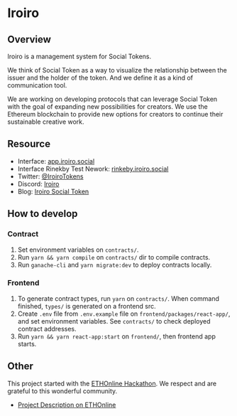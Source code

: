 # Iroiro

## Overview

Iroiro is a management system for Social Tokens.

We think of Social Token as a way to visualize the relationship between the issuer and the holder of the token. And we define it as a kind of communication tool.

We are working on developing protocols that can leverage Social Token with the goal of expanding new possibilities for creators. We use the Ethereum blockchain to provide new options for creators to continue their sustainable creative work.

## Resource

- Interface: [app.iroiro.social](https://app.iroiro.social/)
- Interface Rinekby Test Nework: [rinkeby.iroiro.social](https://rinkeby.iroiro.social/)
- Twitter: [@IroiroTokens](https://twitter.com/IroiroTokens/)
- Discord: [Iroiro](https://discord.gg/fhmPyp7U8c)
- Blog: [Iroiro Social Token](https://medium.com/iroiro-social-token/)

## How to develop

### Contract 

1. Set environment variables on `contracts/`. 
1. Run `yarn && yarn compile` on `contracts/` dir to compile contracts. 
1. Run `ganache-cli` and `yarn migrate:dev` to deploy contracts locally.

### Frontend

1. To generate contract types, run `yarn` on `contracts/`.
   When command finished, `types/` is generated on a frontend src.
1. Create `.env` file from `.env.example` file on `frontend/packages/react-app/`, and set environment variables. 
   See `contracts/` to check deployed contract addresses.
1. Run `yarn && yarn react-app:start` on `frontend/`, then frontend app starts. 

## Other

This project started with the [ETHOnline Hackathon](https://ethonline.org/). We respect and are grateful to this wonderful community.

- [Project Description on ETHOnline](https://hack.ethglobal.co/showcase/iroiro-rec1kljmTWH9KjdDG)
